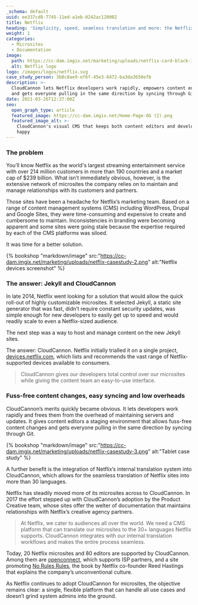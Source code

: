 ```yaml
---
_schema: default
uuid: ee337cd8-7745-11ed-a1eb-0242ac120002
title: Netflix
heading: 'Simplicity, speed, seamless translation and more: the Netflix story'
weight: 1
categories:
  - Microsites
  - Documentation
image:
  path: https://cc-dam.imgix.net/marketing/uploads/netflix-card-black-1.png
  alt: Netflix logo
logo: /images/logos/netflix.svg
case_study_person: 3b8c8ae9-ef6f-45e3-8472-ba3da3650efb
description: >-
  CloudCannon lets Netflix developers work rapidly, empowers content editors,
  and gets everyone pulling in the same direction by syncing through Git.
date: 2021-03-26T12:37:00Z
seo:
  open_graph_type: article
  featured_image: https://cc-dam.imgix.net/Home-Page-OG (2).png
  featured_image_alt: >-
    CloudCannon's visual CMS that keeps both content editors and developers
    happy
---
```

### The problem

You’ll know Netflix as the world's largest streaming entertainment service with over 214 million customers in more than 190 countries and a market cap of $239 billion. What isn’t immediately obvious, however, is the extensive network of microsites the company relies on to maintain and manage relationships with its customers and partners.

Those sites have been a headache for Netflix’s marketing team. Based on a range of content management systems (CMS) including WordPress, Drupal and Google Sites, they were time-consuming and expensive to create and cumbersome to maintain. Inconsistencies in branding were becoming apparent and some sites were going stale because the expertise required by each of the CMS platforms was siloed.

It was time for a better solution.

{% bookshop "markdown/image" src:"https://cc-dam.imgix.net/marketing/uploads/netflix-casestudy-2.png" alt:"Netflix devices screenshot" %}

### The answer: Jekyll and CloudCannon

In late 2014, Netflix went looking for a solution that would allow the quick roll-out of highly customizable microsites. It selected Jekyll, a static site generator that was fast, didn’t require constant security updates, was simple enough for new developers to easily get up to speed and would readily scale to even a Netflix-sized audience.

The next step was a way to host and manage content on the new Jekyll sites.

The answer: CloudCannon. Netflix initially trialled it on a single project, [devices.netflix.com](https://devices.netflix.com/en/), which lists and recommends the vast range of Netflix-supported devices available to consumers.

> CloudCannon gives our developers total control over our microsites while giving the content team an easy-to-use interface.

### Fuss-free content changes, easy syncing and low overheads

CloudCannon’s merits quickly became obvious. It lets developers work rapidly and frees them from the overhead of maintaining servers and updates. It gives content editors a staging environment that allows fuss-free content changes and gets everyone pulling in the same direction by syncing through Git.

{% bookshop "markdown/image" src:"https://cc-dam.imgix.net/marketing/uploads/netflix-casestudy-3.png" alt:"Tablet case study" %}

A further benefit is the integration of Netflix’s internal translation system into CloudCannon, which allows for the seamless translation of Netflix sites into more than 30 languages.

Netflix has steadily moved more of its microsites across to CloudCannon. In 2017 the effort stepped up with CloudCannon’s adoption by the Product Creative team, whose sites offer the welter of documentation that maintains relationships with Netflix’s creative agency partners.

> At Netflix, we cater to audiences all over the world. We need a CMS platform that can translate our microsites to the 30+ languages Netflix supports. CloudCannon integrates with our internal translation workflows and makes the entire process seamless.

Today, 20 Netflix microsites and 80 editors are supported by CloudCannon. Among them are [openconnect](https://openconnect.netflix.com/en_gb/), which supports ISP partners, and a site promoting [No Rules Rules](https://www.norulesrules.com/), the book by Netflix co-founder Reed Hastings that explains the company’s unconventional culture.

As Netflix continues to adopt CloudCannon for microsites, the objective remains clear: a single, flexible platform that can handle all use cases and doesn’t grind system admins into the ground.
